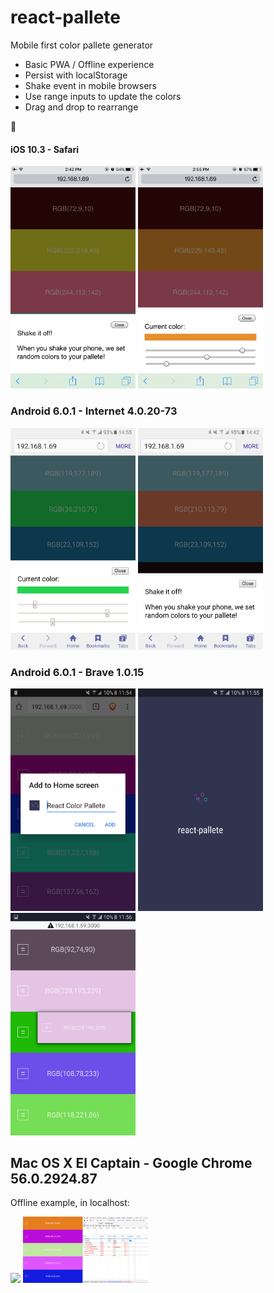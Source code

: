 # react-pallete

Mobile first color pallete generator

- Basic PWA / Offline experience
- Persist with localStorage
- Shake event in mobile browsers
- Use range inputs to update the colors
- Drag and drop to rearrange

🎉

#### iOS 10.3 - Safari

<img src="./screenshots/iphone6-ios-10.3-photo01.png" width="200"/>
<img src="./screenshots/iphone6-ios-10.3-photo02.png" width="200"/>

### Android 6.0.1 - Internet 4.0.20-73

<img src="./screenshots/samsungs7egde-android-6.0.1-internet-4.0.20-73-photo01.png" width="200"/>
<img src="./screenshots/samsungs7egde-android-6.0.1-internet-4.0.20-73-photo02.png" width="200"/>

### Android 6.0.1 - Brave 1.0.15

<img src="./screenshots/samsungs7egde-android-6.0.1-brave-1.0.15-photo01.png" width="200"/>
<img src="./screenshots/samsungs7egde-android-6.0.1-brave-1.0.15-photo02.png" width="200"/>
<img src="./screenshots/samsungs7egde-android-6.0.1-brave-1.0.15-photo03.png" width="200"/>

## Mac OS X El Captain - Google Chrome 56.0.2924.87

Offline example, in localhost:

<img src="./screenshots/mac-osx-el-captain-google-chrome-56.0.2924.87-photo01.png" width="200"/>
<img src="./screenshots/mac-osx-el-captain-google-chrome-56.0.2924.87-photo02.png" width="200"/>
